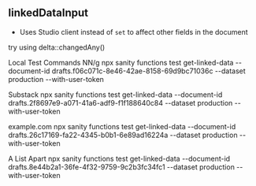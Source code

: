 



## linkedDataInput
- Uses Studio client instead of `set` to affect other fields in the document


try using delta::changedAny()



Local Test Commands
NN/g
npx sanity functions test get-linked-data --document-id drafts.f06c071c-8e46-42ae-8158-69d9bc71036c --dataset production --with-user-token

Substack
npx sanity functions test get-linked-data --document-id drafts.2f8697e9-a071-41a6-adf9-f1f188640c84 --dataset production --with-user-token

example.com
npx sanity functions test get-linked-data --document-id drafts.26c17169-fa22-4345-b0b1-6e89ad16224a --dataset production --with-user-token

A List Apart
npx sanity functions test get-linked-data --document-id drafts.8e44b2a1-36fe-4f32-9759-9c2b3fc34fc1 --dataset production --with-user-token



